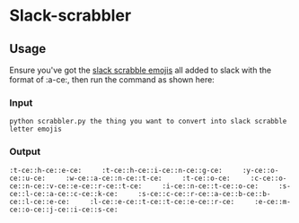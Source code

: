 # Slack-scrabbler

## Usage

Ensure you've got the [slack scrabble emojis](https://slackmojis.com/) all added to slack with the format of :a-ce:, then run the command as shown here:

### Input

```
python scrabbler.py the thing you want to convert into slack scrabble letter emojis
```

### Output

```
:t-ce::h-ce::e-ce:     :t-ce::h-ce::i-ce::n-ce::g-ce:     :y-ce::o-ce::u-ce:     :w-ce::a-ce::n-ce::t-ce:     :t-ce::o-ce:     :c-ce::o-ce::n-ce::v-ce::e-ce::r-ce::t-ce:     :i-ce::n-ce::t-ce::o-ce:     :s-ce::l-ce::a-ce::c-ce::k-ce:     :s-ce::c-ce::r-ce::a-ce::b-ce::b-ce::l-ce::e-ce:     :l-ce::e-ce::t-ce::t-ce::e-ce::r-ce:     :e-ce::m-ce::o-ce::j-ce::i-ce::s-ce:
```

